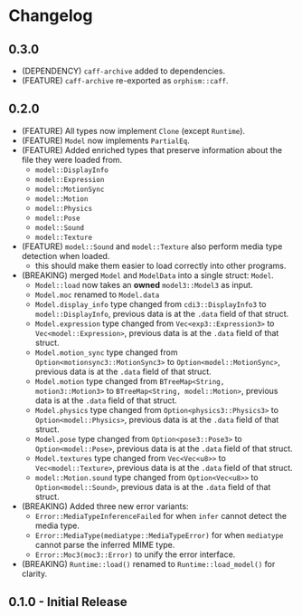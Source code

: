 # Changelog

## 0.3.0

- (DEPENDENCY) `caff-archive` added to dependencies.
- (FEATURE) `caff-archive` re-exported as `orphism::caff`.

## 0.2.0

- (FEATURE) All types now implement `Clone` (except `Runtime`).
- (FEATURE) `Model` now implements `PartialEq`.
- (FEATURE) Added enriched types that preserve information about the file they were loaded from.
  - `model::DisplayInfo`
  - `model::Expression`
  - `model::MotionSync`
  - `model::Motion`
  - `model::Physics`
  - `model::Pose`
  - `model::Sound`
  - `model::Texture`
- (FEATURE) `model::Sound` and `model::Texture` also perform media type detection when loaded.
  - this should make them easier to load correctly into other programs.
- (BREAKING) merged `Model` and `ModelData` into a single struct: `Model`.
  - `Model::load` now takes an **owned** `model3::Model3` as input.
  - `Model.moc` renamed to `Model.data`
  - `Model.display_info` type changed from `cdi3::DisplayInfo3` to `model::DisplayInfo`, previous data is at the `.data` field of that struct.
  - `Model.expression` type changed from `Vec<exp3::Expression3>` to `Vec<model::Expression>`, previous data is at the `.data` field of that struct.
  - `Model.motion_sync` type changed from `Option<motionsync3::MotionSync3>` to `Option<model::MotionSync>`, previous data is at the `.data` field of that struct.
  - `Model.motion` type changed from `BTreeMap<String, motion3::Motion3>` to `BTreeMap<String, model::Motion>`, previous data is at the `.data` field of that struct.
  - `Model.physics` type changed from `Option<physics3::Physics3>` to `Option<model::Physics>`, previous data is at the `.data` field of that struct.
  - `Model.pose` type changed from `Option<pose3::Pose3>` to `Option<model::Pose>`, previous data is at the `.data` field of that struct.
  - `Model.textures` type changed from `Vec<Vec<u8>>` to `Vec<model::Texture>`, previous data is at the `.data` field of that struct.
  - `model::Motion.sound` type changed from `Option<Vec<u8>>` to `Option<model::Sound>`, previous data is at the `.data` field of that struct.
- (BREAKING) Added three new error variants:
  - `Error::MediaTypeInferenceFailed` for when `infer` cannot detect the media type.
  - `Error::MediaType(mediatype::MediaTypeError)` for when `mediatype` cannot parse the inferred MIME type.
  - `Error::Moc3(moc3::Error)` to unify the error interface.
- (BREAKING) `Runtime::load()` renamed to `Runtime::load_model()` for clarity.

## 0.1.0 - Initial Release
